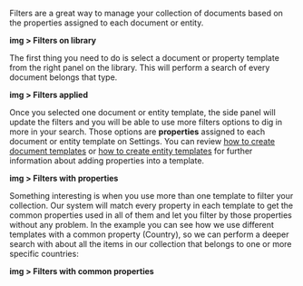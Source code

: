 Filters are a great way to manage your collection of documents based on the properties assigned to each document or entity.

__img > Filters on library__

The first thing you need to do is select a document or property template from the right panel on the library. This will perform a search of every document belongs that type.

__img > Filters applied__

Once you selected one document or entity template, the side panel will update the filters and you will be able to use more filters options to dig in more in your search. Those options are **properties** assigned to each document or entity template on Settings. You can review [how to create document templates](https://github.com/huridocs/uwazi/wiki/Create-document-templates) or [how to create entity templates](https://github.com/huridocs/uwazi/wiki/Create-entity-templates) for further information about adding properties into a template.

__img > Filters with properties__

Something interesting is when you use more than one template to filter your collection. Our system will match every property in each template to get the common properties used in all of them and let you filter by those properties without any problem. In the example you can see how we use different templates with a common property (Country), so we can perform a deeper search with about all the items in our collection that belongs to one or more specific countries:

__img > Filters with common properties__